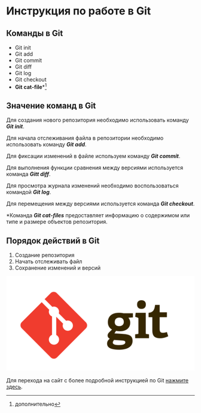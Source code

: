 # Инструкция по работе в Git #

## Команды в Git ##

* Git init
* Git add
* Git commit
* Git diff
* Git log
* Git checkout
* **Git cat-file***[^1]

[^1]: дополнительно

## Значение команд в Git ##

Для создания нового репозитория необходимо использовать команду ___Git init___.

Для начала отслеживания файла в репозитории необходимо использовать команду ___Git add___.

Для фиксации изменений в файле используем команду ___Git commit___.

Для выполнения функции сравнения между версиями используется команда ___Gitt diff___.

Для просмотра журнала изменений необходимо воспользоваться командой ___Git log___.

Для перемещения между версиями используется команда ___Git checkout___.

*Команда ___Git cat-files___ предоставляет информацию о содержимом или типе и размере объектов репозитория.

## Порядок действий в Git ##

1. Создание репозитория
2. Начать отслеживать файл
3. Сохранение изменений и версий

![Логотип Git](git_scm_logo_icon_170097.png)

Для перехода на сайт с более подробной инструкцией по Git [нажмите здесь](https://proglib.io/p/git-for-half-an-hour).